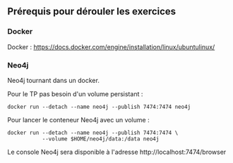 ## Prérequis pour dérouler les exercices

### Docker

Docker : https://docs.docker.com/engine/installation/linux/ubuntulinux/

### Neo4j

Neo4j tournant dans un docker.

Pour le TP pas besoin d'un volume persistant :
```
docker run --detach --name neo4j --publish 7474:7474 neo4j
```

Pour lancer le conteneur Neo4j avec un volume :
```
docker run --detach --name neo4j --publish 7474:7474 \
           --volume $HOME/neo4j/data:/data neo4j
```

Le console Neo4j sera disponible à l'adresse http://localhost:7474/browser
